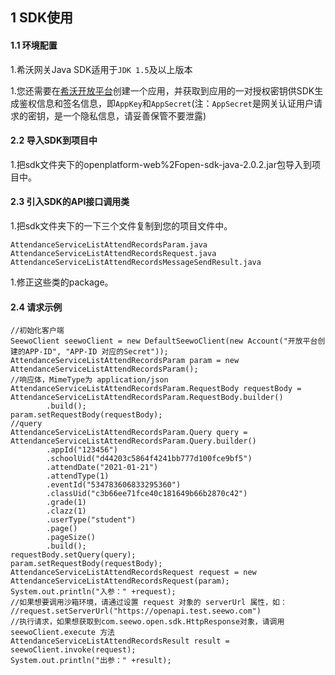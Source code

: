 ## 1 SDK使用

#### 1.1 环境配置

1.希沃网关Java SDK适用于`JDK 1.5`及以上版本

1.您还需要在[希沃开放平台](http://open.seewo.com/#/console)创建一个应用，并获取到应用的一对授权密钥供SDK生成鉴权信息和签名信息，即`AppKey`和`AppSecret`(注：`AppSecret`是网关认证用户请求的密钥，是一个隐私信息，请妥善保管不要泄露)

#### 2.2 导入SDK到项目中

1.把sdk文件夹下的openplatform-web%2Fopen-sdk-java-2.0.2.jar包导入到项目中。

#### 2.3 引入SDK的API接口调用类

1.把sdk文件夹下的一下三个文件复制到您的项目文件中。

```
AttendanceServiceListAttendRecordsParam.java
AttendanceServiceListAttendRecordsRequest.java
AttendanceServiceListAttendRecordsMessageSendResult.java
```

1.修正这些类的package。

#### 2.4 请求示例

```
//初始化客户端
SeewoClient seewoClient = new DefaultSeewoClient(new Account("开放平台创建的APP-ID", "APP-ID 对应的Secret"));
AttendanceServiceListAttendRecordsParam param = new AttendanceServiceListAttendRecordsParam();
//响应体，MimeType为 application/json
AttendanceServiceListAttendRecordsParam.RequestBody requestBody = AttendanceServiceListAttendRecordsParam.RequestBody.builder()
        .build();
param.setRequestBody(requestBody);
//query
AttendanceServiceListAttendRecordsParam.Query query = AttendanceServiceListAttendRecordsParam.Query.builder()
        .appId("123456")
        .schoolUid("d44203c5864f4241bb777d100fce9bf5")
        .attendDate("2021-01-21")
        .attendType(1)
        .eventId("534783606833295360")
        .classUid("c3b66ee71fce40c181649b66b2870c42")
        .grade(1)
        .clazz(1)
        .userType("student")
        .page()
        .pageSize()
        .build();
requestBody.setQuery(query);
param.setRequestBody(requestBody);
AttendanceServiceListAttendRecordsRequest request = new AttendanceServiceListAttendRecordsRequest(param);
System.out.println("入参：" +request);
//如果想要调用沙箱环境，请通过设置 request 对象的 serverUrl 属性，如：
//request.setServerUrl("https://openapi.test.seewo.com")
//执行请求，如果想获取到com.seewo.open.sdk.HttpResponse对象，请调用 seewoClient.execute 方法
AttendanceServiceListAttendRecordsResult result = seewoClient.invoke(request);
System.out.println("出参：" +result);
```